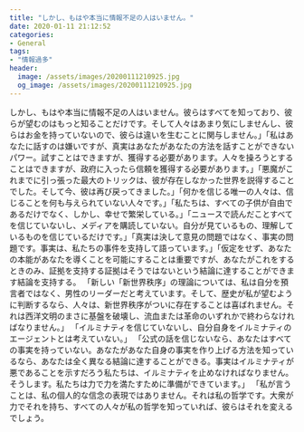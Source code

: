 ```yaml
---
title: "しかし、もはや本当に情報不足の人はいません。"
date: 2020-01-11 21:12:52
categories:
- General
tags:
- "情報過多"
header:
  image: /assets/images/20200111210925.jpg
  og_image: /assets/images/20200111210925.jpg
---
```


しかし、もはや本当に情報不足の人はいません。彼らはすべてを知っており、彼らが望むのはもっと知ることだけです。そして人々はあまり気にしませんし、彼らはお金を持っていないので、彼らは違いを生むことに関与しません。」「私はあなたに話すのは嫌いですが、真実はあなたがあなたの方法を話すことができないパワー。試すことはできますが、獲得する必要があります。人々を操ろうとすることはできますが、政府に入ったら信頼を獲得する必要があります。」「悪魔がこれまでに引っ張った最大のトリックは、彼が存在しなかった世界を説得することでした。そして今、彼は再び戻ってきました。」「何かを信じる唯一の人々は、信じることを何も与えられていない人々です。」「私たちは、すべての子供が自由であるだけでなく、しかし、幸せで繁栄している。」「ニュースで読んだことすべてを信じていないし、メディアを購読していない。自分が見ているもの、理解しているものを信じているだけです。」「真実は決して意見の問題ではなく、事実の問題です。事実は、私たちの事件を支持して語っています。」「仮定をせず、あなたの本能があなたを導くことを可能にすることは重要ですが、あなたがこれをするときのみ、証拠を支持する証拠はそうではないという結論に達することができます結論を支持する。 「新しい「新世界秩序」の理論については、私は自分を預言者ではなく、男性のリーダーだと考えています。そして、歴史が私が望むように判断するなら、人々は、新世界秩序がついに存在することは喜ばれません。それは西洋文明のまさに基盤を破壊し、流血または革命のいずれかで終わらなければなりません。」 「イルミナティを信じていないし、自分自身をイルミナティのエージェントとは考えていない。」 「公式の話を信じないなら、あなたはすべての事実を持っていない。あなたがあなた自身の事実を作り上げる方法を知っているなら、あなたは全く異なる結論に達することができる。事実はイルミナティが悪であることを示すだろう私たちは、イルミナティを止めなければなりません。そうします。私たちは力で力を満たすために準備ができています。」 「私が言うことは、私の個人的な信念の表現ではありません。それは私の哲学です。大衆が力でそれを持ち、すべての人々が私の哲学を知っていれば、彼らはそれを変えるでしょう。
